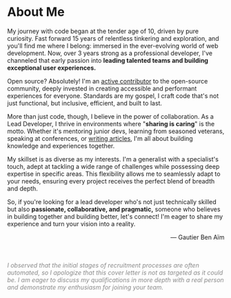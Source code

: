<h1>About Me</h1>

My journey with code began at the tender age of 10, driven by pure curiosity. Fast forward 15 years of relentless tinkering and exploration, and you'll find me where I belong: immersed in the ever-evolving world of web development. Now, over 3 years strong as a professional developer, I've channeled that early passion into **leading talented teams and building exceptional user experiences.**

Open source? Absolutely! I'm an [active contributor](https://github.com/GauBen) to the open-source community, deeply invested in creating accessible and performant experiences for everyone. Standards are my gospel, I craft code that's not just functional, but inclusive, efficient, and built to last.

More than just code, though, I believe in the power of collaboration. As a Lead Developer, I thrive in environments where "**sharing is caring**" is the motto. Whether it's mentoring junior devs, learning from seasoned veterans, speaking at conferences, or [writing articles](https://gautier.dev/), I'm all about building knowledge and experiences together.

My skillset is as diverse as my interests. I'm a generalist with a specialist's touch, adept at tackling a wide range of challenges while possessing deep expertise in specific areas. This flexibility allows me to seamlessly adapt to your needs, ensuring every project receives the perfect blend of breadth and depth.

So, if you're looking for a lead developer who's not just technically skilled but also **passionate, collaborative, and pragmatic,** someone who believes in building together and building better, let's connect! I'm eager to share my experience and turn your vision into a reality.

<footer style="text-align: right">
  — Gautier Ben Aïm
</footer>

<aside style="font-style: italic; opacity: 0.5; margin-top: 3rem">
  I observed that the initial stages of recruitment processes are often automated, so I apologize that this cover letter is not as targeted as it could be. I am eager to discuss my qualifications in more depth with a real person and demonstrate my enthusiasm for joining your team.
</aside>

